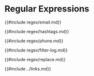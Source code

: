 # Regular Expressions

{{#include regex/email.md}}

{{#include regex/hashtags.md}}

{{#include regex/phone.md}}

{{#include regex/filter-log.md}}

{{#include regex/replace.md}}

{{#include ../links.md}}
